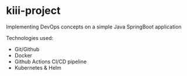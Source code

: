 # kiii-project
Implementing DevOps concepts on a simple Java SpringBoot application

Technologies used:
- Git/Github
- Docker
- Github Actions CI/CD pipeline
- Kubernetes & Helm

